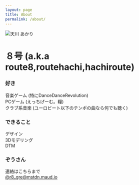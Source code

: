 ```yaml
---
layout: page
title: About
permalink: /about/
---
```


![天川 あかり](https://avatars1.githubusercontent.com/u/33120349?s=460&v=4)

# ８号 (a.k.a route8,routehachi,hachiroute)

### 好き

音楽ゲーム (特にDanceDanceRevolution)  
PCゲーム (えっちげーむ。糧)  
クラブ系音楽 (ユーロビート以下のテンポの曲なら何でも聴く)  
  
  
### できること

デザイン  
3Dモデリング  
DTM  

  
### ぞうさん

連絡はこちらまで  
[@r8_gre@mstdn.maud.io](https://mstdn.maud.io/@r8_gre)
